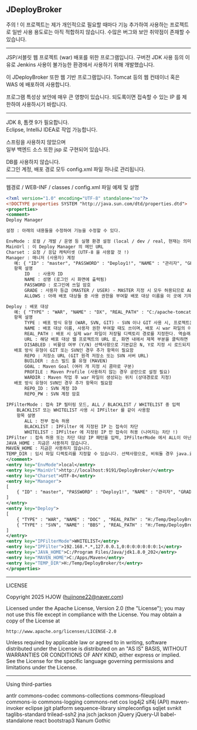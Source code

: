 JDeployBroker
------------------------------------------------------------------------------
주의 !
이 프로젝트는 제가 개인적으로 필요할 때마다 기능 추가하여 사용하는 프로젝트로
일반 사용 용도로는 아직 적합하지 않습니다.
수많은 버그와 보안 취약점이 존재할 수 있습니다.

------------------------------------------------------------------------------

JSP/서블릿 웹 프로젝트 (war) 배포를 위한 프로그램입니다.
구버전 JDK 사용 등의 이유로 Jenkins 사용이 불가능한 환경에서 사용하기 위해 개발했습니다.

이 JDeployBroker 또한 웹 기반 프로그램입니다.
Tomcat 등의 웹 컨테이너 혹은 WAS 에 배포하여 사용합니다.

프로그램 특성상 보안에 매우 큰 영향이 있습니다.
되도록이면 접속할 수 있는 IP 를 제한하여 사용하시기 바랍니다.

------------------------------------------------------------------------------
JDK 8, 톰캣 9가 필요합니다.  
Eclipse, IntelliJ IDEA로 작업 가능합니다.  

스프링을 사용하지 않았으며  
일부 백엔드 소스 또한 jsp 로 구현되어 있습니다.  

DB를 사용하지 않습니다.  
로그인 계정, 배포 경로 모두 config.xml 파일 하나로 관리됩니다.  

------------------------------------------------------------------------------

웹경로 / WEB-INF / classes / config.xml 파일 예제 및 설명

```xml
<?xml version="1.0" encoding="UTF-8" standalone="no"?>
<!DOCTYPE properties SYSTEM "http://java.sun.com/dtd/properties.dtd">
<properties>
<comment>
Deploy Manager

설정 : 아래의 내용들을 수정하여 기능을 수정할 수 있다.

EnvMode : 로컬 / 개발 / 운영 등 실행 환경 설정 (local / dev / real, 현재는 의미가 없으며, 이 셋 중 아무 값이나 넣으면 된다.)
MainUrl : 이 Deploy Manager 의 메인 URL
Charset : 요청 / 응답 캐릭터셋 (UTF-8 을 사용할 것 !)
Manager : 매니저 (사용자) 계정
   예: { "ID" : "master", "PASSWORD" : "Deploy1!", "NAME" : "관리자", "GRADE" : "MASTER", "ALLOWS" : "" }
   항목 설명
       ID   : 사용자 ID
       NAME : 성명 (로그인 시 화면에 출력됨)
       PASSWORD : 로그인에 쓰일 암호 
       GRADE : 사용자 등급 (MASTER / USER) - MASTER 지정 시 모두 허용되므로 ALLOWS 항목이 의미가 없어짐.
       ALLOWS : 아래 배포 대상들 중 사용 권한을 부여할 배포 대상 이름을 이 곳에 기재하며, 콤마로 구분한다.

Deploy : 배포 대상
   예: { "TYPE" : "WAR", "NAME" : "DX", "REAL_PATH" : "C:/apache-tomcat-9.0.104/webapps/", "URL" : "http://192.168.0.11:8080/DOC/" }
   항목 설명
       TYPE : 배포 방식 유형 (WAR, SVN, GIT) - SVN 이나 GIT 사용 시, 프로젝트는 Maven 을 사용해야 하며, 프로젝트 루트 경로에 pom.xml 이 존재해야 함.
       NAME : 배포 대상 이름, 사용자 권한 부여할 때도 쓰이며, 배포 시 war 파일의 이름으로도 쓰인다.
       REAL_PATH : 배포 시 실제 war 파일이 저장될 디렉토리 경로를 지정한다. 역슬래시는 일반슬래시로 바꾸어 써야 한다. war 파일이 이미 존재하는 경우 덮어 씌워진다.
       URL : 해당 배포 대상 웹 프로젝트의 URL 로, 화면 내에서 제목 부분을 클릭하면 이 URL이 새 창으로 호출된다.
       DISABLED : 비활성 여부 (Y/N) 선택사항으로 기본값은 N, Y로 지정 시 로드되지 않음. (사용하지 않으나 기록으로 남기고 싶을 때 사용)
   배포 방식 유형이 GIT 또는 SVN인 경우 추가 항목이 필요함
       REPO : 저장소 URL (GIT 원격 저장소 또는 SVN 서버 URL)
       BUILDER : 소스 빌드 툴 유형 (MAVEN)
       GOAL : Maven Goal (여러 개 지정 시 콤마로 구분)
       PROFILE : Maven Profile (사용하지 않는 경우 공란으로 설정 필요) 
       WARDIR : Maven 작업 후 war 파일이 생성되는 위치 (상대경로로 지정)
   배포 방식 유형이 SVN인 경우 추가 항목이 필요함
       REPO_ID : SVN 계정 ID
       REPO_PW : SVN 계정 암호
       
IPFilterMode : 접속 IP 필터링 모드, ALL / BLACKLIST / WHITELIST 중 입력
    BLACKLIST 또는 WHITELIST 사용 시 IPFilter 를 같이 사용함
    항목 설명
       ALL : 전부 접속 허용
       BLACKLIST : IPFilter 에 지정된 IP 는 접속이 차단
       WHITELIST : IPFilter 에 지정된 IP 만 접속이 허용 (나머지는 차단 !)
IPFilter : 접속 허용 또는 차단 대상 IP 패턴을 입력, IPFilterMode 에서 ALL이 아닌 다른 항목 사용 시 필요함. 콤마로 구분.
JAVA_HOME : 지금은 사용하지 않습니다.
MAVEN_HOME : 지금은 사용하지 않습니다.
TEMP_DIR : 임시 파일 디렉토리를 지정할 수 있습니다. 선택사항으로, 비워둘 경우 java.io.tmpdir 환경변수 값을 사용합니다.
</comment>
<entry key="EnvMode">local</entry>
<entry key="MainUrl">http://localhost:9191/DeployBroker/</entry>
<entry key="Charset">UTF-8</entry>
<entry key="Manager">
[
    { "ID" : "master", "PASSWORD" : "Deploy1!", "NAME" : "관리자", "GRADE" : "MASTER", "ALLOWS" : "" }
]
</entry>
<entry key="Deploy">
[
    { "TYPE" : "WAR", "NAME" : "DOC" , "REAL_PATH" : "H:/Temp/DeployBroker/1", "URL" : "http://localhost:9191/DeployBroker/" },
    { "TYPE" : "SVN", "NAME" : "BBS" , "REAL_PATH" : "H:/Temp/DeployBroker/2", "URL" : "http://localhost:9191/DeployBroker/", "REPO" : "https://192.168.0.20/svn/bbs", "REPO_ID" : "", "REPO_PW" : "", "BUILDER" : "MAVEN", "GOAL" : "install", "PROFILE" : "dev", "WARDIR" : "/target/BBS.war", "DISABLED" : "Y" }
]
</entry>
<entry key="IPFilterMode">WHITELIST</entry>
<entry key="IPFilter">192.168.*.*,127.0.0.1,0:0:0:0:0:0:0:1</entry>
<entry key="JAVA_HOME">C:/Program Files/Java/jdk1.8.0_202</entry>
<entry key="MAVEN_HOME">C:/Apps/Maven</entry>
<entry key="TEMP_DIR">H:/Temp/DeployBroker/t</entry>
</properties>
```
------------------------------------------------------------------------------
LICENSE

Copyright 2025 HJOW (hujinone22@naver.com)

Licensed under the Apache License, Version 2.0 (the "License");
you may not use this file except in compliance with the License.
You may obtain a copy of the License at

    http://www.apache.org/licenses/LICENSE-2.0

Unless required by applicable law or agreed to in writing, software
distributed under the License is distributed on an "AS IS" BASIS,
WITHOUT WARRANTIES OR CONDITIONS OF ANY KIND, either express or implied.
See the License for the specific language governing permissions and
limitations under the License.

------------------------------------------------------------------------------
Using third-parties

antlr
commons-codec
commons-collections
commons-fileupload
commons-io
commons-logging
commons-net
cos
log4j2
slf4j (API)
maven-invoker
eclipse jgit
platform
sequence-library
simpleconfigs
sqljet
svnkit
taglibs-standard
trilead-ssh2
jna
jsch
jackson
jQuery
jQuery-UI
babel-standalone
react
bootstrap3
Nanum Gothic